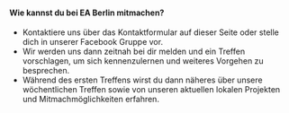 #### Wie kannst du bei EA Berlin mitmachen?

* Kontaktiere uns über das Kontaktformular auf dieser Seite oder stelle dich in unserer Facebook Gruppe vor.
* Wir werden uns dann zeitnah bei dir melden und ein Treffen vorschlagen, um sich kennenzulernen und weiteres Vorgehen zu besprechen.
* Während des ersten Treffens wirst du dann näheres über unsere wöchentlichen Treffen sowie von unseren aktuellen lokalen Projekten und Mitmachmöglichkeiten erfahren.
